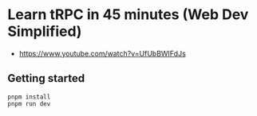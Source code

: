 # Learn tRPC in 45 minutes (Web Dev Simplified)

- https://www.youtube.com/watch?v=UfUbBWIFdJs

## Getting started

```console
pnpm install
pnpm run dev
```
